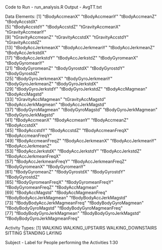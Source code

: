 Code to Run - run_analysis.R
Output - AvgTT.txt

Data Elements:
  [1] "tBodyAccmeanX"                "tBodyAccmeanY"                "tBodyAccmeanZ"                "tBodyAccstdX"                
[5] "tBodyAccstdY"                 "tBodyAccstdZ"                 "tGravityAccmeanX"             "tGravityAccmeanY"            
[9] "tGravityAccmeanZ"             "tGravityAccstdX"              "tGravityAccstdY"              "tGravityAccstdZ"             
[13] "tBodyAccJerkmeanX"            "tBodyAccJerkmeanY"            "tBodyAccJerkmeanZ"            "tBodyAccJerkstdX"            
[17] "tBodyAccJerkstdY"             "tBodyAccJerkstdZ"             "tBodyGyromeanX"               "tBodyGyromeanY"              
[21] "tBodyGyromeanZ"               "tBodyGyrostdX"                "tBodyGyrostdY"                "tBodyGyrostdZ"               
[25] "tBodyGyroJerkmeanX"           "tBodyGyroJerkmeanY"           "tBodyGyroJerkmeanZ"           "tBodyGyroJerkstdX"           
[29] "tBodyGyroJerkstdY"            "tBodyGyroJerkstdZ"            "tBodyAccMagmean"              "tBodyAccMagstd"              
[33] "tGravityAccMagmean"           "tGravityAccMagstd"            "tBodyAccJerkMagmean"          "tBodyAccJerkMagstd"          
[37] "tBodyGyroMagmean"             "tBodyGyroMagstd"              "tBodyGyroJerkMagmean"         "tBodyGyroJerkMagstd"         
[41] "fBodyAccmeanX"                "fBodyAccmeanY"                "fBodyAccmeanZ"                "fBodyAccstdX"                
[45] "fBodyAccstdY"                 "fBodyAccstdZ"                 "fBodyAccmeanFreqX"            "fBodyAccmeanFreqY"           
[49] "fBodyAccmeanFreqZ"            "fBodyAccJerkmeanX"            "fBodyAccJerkmeanY"            "fBodyAccJerkmeanZ"           
[53] "fBodyAccJerkstdX"             "fBodyAccJerkstdY"             "fBodyAccJerkstdZ"             "fBodyAccJerkmeanFreqX"       
[57] "fBodyAccJerkmeanFreqY"        "fBodyAccJerkmeanFreqZ"        "fBodyGyromeanX"               "fBodyGyromeanY"              
[61] "fBodyGyromeanZ"               "fBodyGyrostdX"                "fBodyGyrostdY"                "fBodyGyrostdZ"               
[65] "fBodyGyromeanFreqX"           "fBodyGyromeanFreqY"           "fBodyGyromeanFreqZ"           "fBodyAccMagmean"             
[69] "fBodyAccMagstd"               "fBodyAccMagmeanFreq"          "fBodyBodyAccJerkMagmean"      "fBodyBodyAccJerkMagstd"      
[73] "fBodyBodyAccJerkMagmeanFreq"  "fBodyBodyGyroMagmean"         "fBodyBodyGyroMagstd"          "fBodyBodyGyroMagmeanFreq"    
[77] "fBodyBodyGyroJerkMagmean"     "fBodyBodyGyroJerkMagstd"      "fBodyBodyGyroJerkMagmeanFreq"

Activity Types:
  [1] WALKING            WALKING_UPSTAIRS   WALKING_DOWNSTAIRS SITTING            STANDING           LAYING

Subject - Label for People performing the Activities
1:30